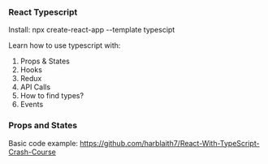### React Typescript

Install: npx create-react-app --template typescipt

Learn how to use typescript with:

1. Props & States
2. Hooks
3. Redux
4. API Calls
5. How to find types?
6. Events

### Props and States

Basic code example: https://github.com/harblaith7/React-With-TypeScript-Crash-Course
